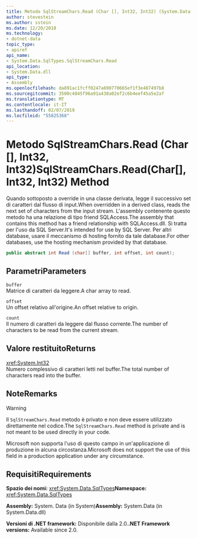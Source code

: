 ```yaml
---
title: Metodo SqlStreamChars.Read (Char [], Int32, Int32) (System.Data.SqlTypes)
author: stevestein
ms.author: sstein
ms.date: 12/20/2018
ms.technology:
- dotnet-data
topic_type:
- apiref
api_name:
- System.Data.SqlTypes.SqlStreamChars.Read
api_location:
- System.Data.dll
api_type:
- Assembly
ms.openlocfilehash: da891ac1fcff0247a690770665ef1f3e487497b8
ms.sourcegitcommit: 3500c4845f96a91a438a02ef2c6b4eef45a5e2af
ms.translationtype: MT
ms.contentlocale: it-IT
ms.lasthandoff: 02/07/2019
ms.locfileid: "55825368"
---
```

# <a name="sqlstreamcharsreadchar-int32-int32-method"></a><span data-ttu-id="398c1-102">Metodo SqlStreamChars.Read (Char [], Int32, Int32)</span><span class="sxs-lookup"><span data-stu-id="398c1-102">SqlStreamChars.Read(Char[], Int32, Int32) Method</span></span>

<span data-ttu-id="398c1-103">Quando sottoposto a override in una classe derivata, legge il successivo set di caratteri dal flusso di input.</span><span class="sxs-lookup"><span data-stu-id="398c1-103">When overridden in a derived class, reads the next set of characters from the input stream.</span></span> <span data-ttu-id="398c1-104">L'assembly contenente questo metodo ha una relazione di tipo friend SQLAccess.</span><span class="sxs-lookup"><span data-stu-id="398c1-104">The assembly that contains this method has a friend relationship with SQLAccess.dll.</span></span> <span data-ttu-id="398c1-105">Si tratta per l'uso da SQL Server.</span><span class="sxs-lookup"><span data-stu-id="398c1-105">It's intended for use by SQL Server.</span></span> <span data-ttu-id="398c1-106">Per altri database, usare il meccanismo di hosting fornito da tale database.</span><span class="sxs-lookup"><span data-stu-id="398c1-106">For other databases, use the hosting mechanism provided by that database.</span></span>

```csharp
public abstract int Read (char[] buffer, int offset, int count);
```

## <a name="parameters"></a><span data-ttu-id="398c1-107">Parametri</span><span class="sxs-lookup"><span data-stu-id="398c1-107">Parameters</span></span>

`buffer`\
<span data-ttu-id="398c1-108">Matrice di caratteri da leggere.</span><span class="sxs-lookup"><span data-stu-id="398c1-108">A char array to read.</span></span>

`offset`\
<span data-ttu-id="398c1-109">Un offset relativo all'origine.</span><span class="sxs-lookup"><span data-stu-id="398c1-109">An offset relative to origin.</span></span>

`count`\
<span data-ttu-id="398c1-110">Il numero di caratteri da leggere dal flusso corrente.</span><span class="sxs-lookup"><span data-stu-id="398c1-110">The number of characters to be read from the current stream.</span></span>

## <a name="returns"></a><span data-ttu-id="398c1-111">Valore restituito</span><span class="sxs-lookup"><span data-stu-id="398c1-111">Returns</span></span>

<xref:System.Int32>\
<span data-ttu-id="398c1-112">Numero complessivo di caratteri letti nel buffer.</span><span class="sxs-lookup"><span data-stu-id="398c1-112">The total number of characters read into the buffer.</span></span>

## <a name="remarks"></a><span data-ttu-id="398c1-113">Note</span><span class="sxs-lookup"><span data-stu-id="398c1-113">Remarks</span></span>

> [!WARNING]
> <span data-ttu-id="398c1-114">Il `SqlStreamChars.Read` metodo è privato e non deve essere utilizzato direttamente nel codice.</span><span class="sxs-lookup"><span data-stu-id="398c1-114">The `SqlStreamChars.Read` method is private and is not meant to be used directly in your code.</span></span>
>
> <span data-ttu-id="398c1-115">Microsoft non supporta l'uso di questo campo in un'applicazione di produzione in alcuna circostanza.</span><span class="sxs-lookup"><span data-stu-id="398c1-115">Microsoft does not support the use of this field in a production application under any circumstance.</span></span>

## <a name="requirements"></a><span data-ttu-id="398c1-116">Requisiti</span><span class="sxs-lookup"><span data-stu-id="398c1-116">Requirements</span></span>

<span data-ttu-id="398c1-117">**Spazio dei nomi:** <xref:System.Data.SqlTypes></span><span class="sxs-lookup"><span data-stu-id="398c1-117">**Namespace:** <xref:System.Data.SqlTypes></span></span>

<span data-ttu-id="398c1-118">**Assembly:** System. Data (in System)</span><span class="sxs-lookup"><span data-stu-id="398c1-118">**Assembly:** System.Data (in System.Data.dll)</span></span>

<span data-ttu-id="398c1-119">**Versioni di .NET framework:** Disponibile dalla 2.0.</span><span class="sxs-lookup"><span data-stu-id="398c1-119">**.NET Framework versions:** Available since 2.0.</span></span>